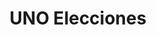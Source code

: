---
layout: post
title: UNO Elecciones
categories: links
external-url: http://www.unotv.com
tags:
- html5
- css3
- telecomunications
- la
---